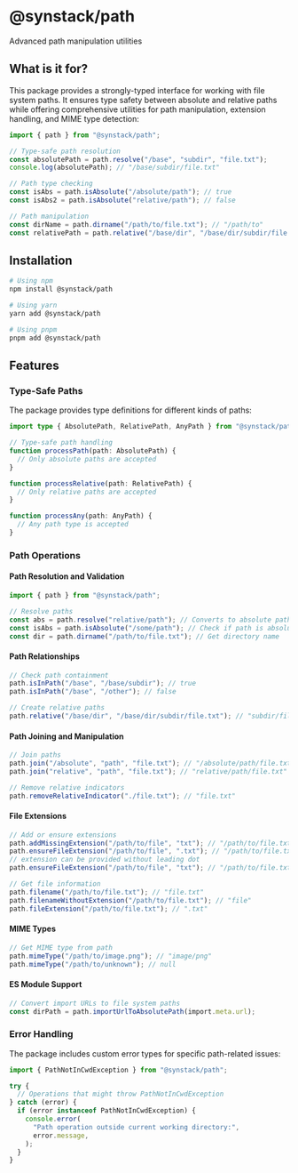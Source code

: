 # @synstack/path

Advanced path manipulation utilities

## What is it for?

This package provides a strongly-typed interface for working with file system paths. It ensures type safety between absolute and relative paths while offering comprehensive utilities for path manipulation, extension handling, and MIME type detection:

```typescript
import { path } from "@synstack/path";

// Type-safe path resolution
const absolutePath = path.resolve("/base", "subdir", "file.txt");
console.log(absolutePath); // "/base/subdir/file.txt"

// Path type checking
const isAbs = path.isAbsolute("/absolute/path"); // true
const isAbs2 = path.isAbsolute("relative/path"); // false

// Path manipulation
const dirName = path.dirname("/path/to/file.txt"); // "/path/to"
const relativePath = path.relative("/base/dir", "/base/dir/subdir/file.txt"); // "subdir/file.txt"
```

## Installation

```bash
# Using npm
npm install @synstack/path

# Using yarn
yarn add @synstack/path

# Using pnpm
pnpm add @synstack/path
```

## Features

### Type-Safe Paths

The package provides type definitions for different kinds of paths:

```typescript
import type { AbsolutePath, RelativePath, AnyPath } from "@synstack/path";

// Type-safe path handling
function processPath(path: AbsolutePath) {
  // Only absolute paths are accepted
}

function processRelative(path: RelativePath) {
  // Only relative paths are accepted
}

function processAny(path: AnyPath) {
  // Any path type is accepted
}
```

### Path Operations

#### Path Resolution and Validation

```typescript
import { path } from "@synstack/path";

// Resolve paths
const abs = path.resolve("relative/path"); // Converts to absolute path
const isAbs = path.isAbsolute("/some/path"); // Check if path is absolute
const dir = path.dirname("/path/to/file.txt"); // Get directory name
```

#### Path Relationships

```typescript
// Check path containment
path.isInPath("/base", "/base/subdir"); // true
path.isInPath("/base", "/other"); // false

// Create relative paths
path.relative("/base/dir", "/base/dir/subdir/file.txt"); // "subdir/file.txt"
```

#### Path Joining and Manipulation

```typescript
// Join paths
path.join("/absolute", "path", "file.txt"); // "/absolute/path/file.txt"
path.join("relative", "path", "file.txt"); // "relative/path/file.txt"

// Remove relative indicators
path.removeRelativeIndicator("./file.txt"); // "file.txt"
```

#### File Extensions

```typescript
// Add or ensure extensions
path.addMissingExtension("/path/to/file", "txt"); // "/path/to/file.txt"
path.ensureFileExtension("/path/to/file", ".txt"); // "/path/to/file.txt"
// extension can be provided without leading dot
path.ensureFileExtension("/path/to/file", "txt"); // "/path/to/file.txt"

// Get file information
path.filename("/path/to/file.txt"); // "file.txt"
path.filenameWithoutExtension("/path/to/file.txt"); // "file"
path.fileExtension("/path/to/file.txt"); // ".txt"
```

#### MIME Types

```typescript
// Get MIME type from path
path.mimeType("/path/to/image.png"); // "image/png"
path.mimeType("/path/to/unknown"); // null
```

#### ES Module Support

```typescript
// Convert import URLs to file system paths
const dirPath = path.importUrlToAbsolutePath(import.meta.url);
```

### Error Handling

The package includes custom error types for specific path-related issues:

```typescript
import { PathNotInCwdException } from "@synstack/path";

try {
  // Operations that might throw PathNotInCwdException
} catch (error) {
  if (error instanceof PathNotInCwdException) {
    console.error(
      "Path operation outside current working directory:",
      error.message,
    );
  }
}
```
